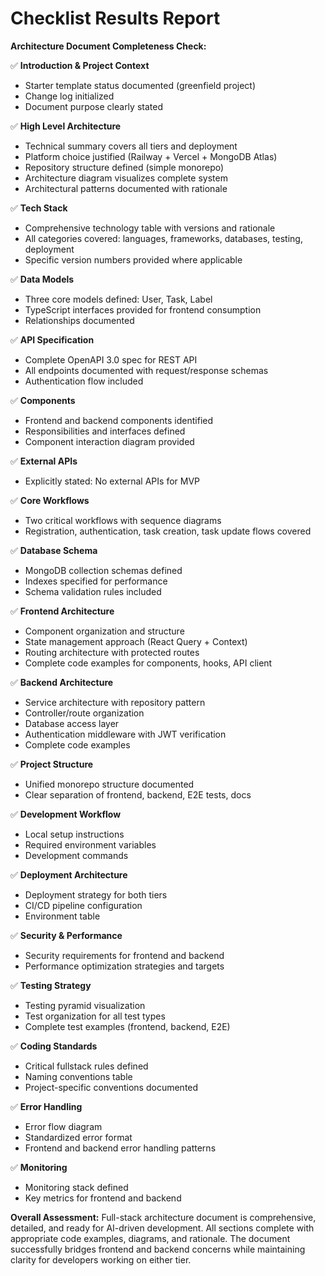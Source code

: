 # Checklist Results Report

**Architecture Document Completeness Check:**

✅ **Introduction & Project Context**
- Starter template status documented (greenfield project)
- Change log initialized
- Document purpose clearly stated

✅ **High Level Architecture**
- Technical summary covers all tiers and deployment
- Platform choice justified (Railway + Vercel + MongoDB Atlas)
- Repository structure defined (simple monorepo)
- Architecture diagram visualizes complete system
- Architectural patterns documented with rationale

✅ **Tech Stack**
- Comprehensive technology table with versions and rationale
- All categories covered: languages, frameworks, databases, testing, deployment
- Specific version numbers provided where applicable

✅ **Data Models**
- Three core models defined: User, Task, Label
- TypeScript interfaces provided for frontend consumption
- Relationships documented

✅ **API Specification**
- Complete OpenAPI 3.0 spec for REST API
- All endpoints documented with request/response schemas
- Authentication flow included

✅ **Components**
- Frontend and backend components identified
- Responsibilities and interfaces defined
- Component interaction diagram provided

✅ **External APIs**
- Explicitly stated: No external APIs for MVP

✅ **Core Workflows**
- Two critical workflows with sequence diagrams
- Registration, authentication, task creation, task update flows covered

✅ **Database Schema**
- MongoDB collection schemas defined
- Indexes specified for performance
- Schema validation rules included

✅ **Frontend Architecture**
- Component organization and structure
- State management approach (React Query + Context)
- Routing architecture with protected routes
- Complete code examples for components, hooks, API client

✅ **Backend Architecture**
- Service architecture with repository pattern
- Controller/route organization
- Database access layer
- Authentication middleware with JWT verification
- Complete code examples

✅ **Project Structure**
- Unified monorepo structure documented
- Clear separation of frontend, backend, E2E tests, docs

✅ **Development Workflow**
- Local setup instructions
- Required environment variables
- Development commands

✅ **Deployment Architecture**
- Deployment strategy for both tiers
- CI/CD pipeline configuration
- Environment table

✅ **Security & Performance**
- Security requirements for frontend and backend
- Performance optimization strategies and targets

✅ **Testing Strategy**
- Testing pyramid visualization
- Test organization for all test types
- Complete test examples (frontend, backend, E2E)

✅ **Coding Standards**
- Critical fullstack rules defined
- Naming conventions table
- Project-specific conventions documented

✅ **Error Handling**
- Error flow diagram
- Standardized error format
- Frontend and backend error handling patterns

✅ **Monitoring**
- Monitoring stack defined
- Key metrics for frontend and backend

**Overall Assessment:** Full-stack architecture document is comprehensive, detailed, and ready for AI-driven development. All sections complete with appropriate code examples, diagrams, and rationale. The document successfully bridges frontend and backend concerns while maintaining clarity for developers working on either tier.

